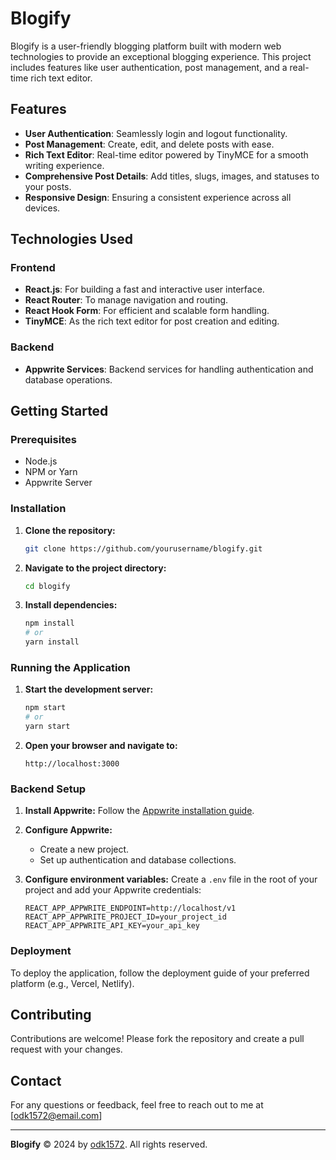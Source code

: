  # Blogify

Blogify is a user-friendly blogging platform built with modern web technologies to provide an exceptional blogging experience. This project includes features like user authentication, post management, and a real-time rich text editor.

## Features

- **User Authentication**: Seamlessly login and logout functionality.
- **Post Management**: Create, edit, and delete posts with ease.
- **Rich Text Editor**: Real-time editor powered by TinyMCE for a smooth writing experience.
- **Comprehensive Post Details**: Add titles, slugs, images, and statuses to your posts.
- **Responsive Design**: Ensuring a consistent experience across all devices.

## Technologies Used

### Frontend
- **React.js**: For building a fast and interactive user interface.
- **React Router**: To manage navigation and routing.
- **React Hook Form**: For efficient and scalable form handling.
- **TinyMCE**: As the rich text editor for post creation and editing.

### Backend
- **Appwrite Services**: Backend services for handling authentication and database operations.

## Getting Started

### Prerequisites
- Node.js
- NPM or Yarn
- Appwrite Server

### Installation

1. **Clone the repository:**
    ```bash
    git clone https://github.com/yourusername/blogify.git
    ```
2. **Navigate to the project directory:**
    ```bash
    cd blogify
    ```
3. **Install dependencies:**
    ```bash
    npm install
    # or
    yarn install
    ```

### Running the Application

1. **Start the development server:**
    ```bash
    npm start
    # or
    yarn start
    ```
2. **Open your browser and navigate to:**
    ```
    http://localhost:3000
    ```

### Backend Setup

1. **Install Appwrite:**
    Follow the [Appwrite installation guide](https://appwrite.io/docs/installation).

2. **Configure Appwrite:**
    - Create a new project.
    - Set up authentication and database collections.

3. **Configure environment variables:**
    Create a `.env` file in the root of your project and add your Appwrite credentials:
    ```env
    REACT_APP_APPWRITE_ENDPOINT=http://localhost/v1
    REACT_APP_APPWRITE_PROJECT_ID=your_project_id
    REACT_APP_APPWRITE_API_KEY=your_api_key
    ```

### Deployment

To deploy the application, follow the deployment guide of your preferred platform (e.g., Vercel, Netlify).

## Contributing

Contributions are welcome! Please fork the repository and create a pull request with your changes.

## Contact

For any questions or feedback, feel free to reach out to me at [odk1572@email.com]

---

**Blogify** © 2024 by [odk1572](https://github.com/odk1572). All rights reserved.
